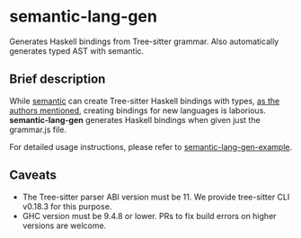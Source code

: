 # semantic-lang-gen

Generates Haskell bindings from Tree-sitter grammar. Also automatically generates typed AST with semantic.

## Brief description

While [semantic](https://github.com/github/semantic) can create Tree-sitter Haskell bindings with types,
[as the authors mentioned](https://github.com/github/semantic/blob/main/docs/adding-new-languages.md), creating bindings for new languages is laborious.
**semantic-lang-gen** generates Haskell bindings when given just the grammar.js file.

For detailed usage instructions, please refer to [semantic-lang-gen-example](https://github.com/bglgwyng/semantic-lang-gen-example).

## Caveats

- The Tree-sitter parser ABI version must be 11. We provide tree-sitter CLI v0.18.3 for this purpose.
- GHC version must be 9.4.8 or lower. PRs to fix build errors on higher versions are welcome.